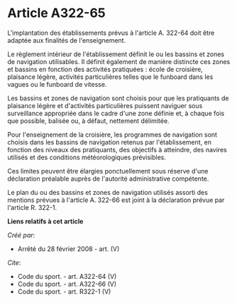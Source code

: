 # Article A322-65

L'implantation des établissements prévus à l'article A. 322-64 doit être adaptée aux finalités de l'enseignement. 

Le règlement intérieur de l'établissement définit le ou les bassins et zones de navigation utilisables. Il définit également
de manière distincte ces zones et bassins en fonction des activités pratiquées : école de croisière, plaisance légère,
activités particulières telles que le funboard dans les vagues ou le funboard de vitesse. 

Les bassins et zones de navigation sont choisis pour que les pratiquants de plaisance légère et d'activités particulières
puissent naviguer sous surveillance appropriée dans le cadre d'une zone définie et, à chaque fois que possible, balisée ou, à
défaut, nettement délimitée. 

Pour l'enseignement de la croisière, les programmes de navigation sont choisis dans les bassins de navigation retenus par
l'établissement, en fonction des niveaux des pratiquants, des objectifs à atteindre, des navires utilisés et des conditions
météorologiques prévisibles. 

Ces limites peuvent être élargies ponctuellement sous réserve d'une déclaration préalable auprès de l'autorité administrative
compétente. 

Le plan du ou des bassins et zones de navigation utilisés assorti des mentions prévues à l'article A. 322-66 est joint à la
déclaration prévue par l'article R. 322-1.

**Liens relatifs à cet article**

_Créé par_:

  - Arrêté du 28 février 2008 - art. (V)

_Cite_:

  - Code du sport. - art. A322-64 (V)
  - Code du sport. - art. A322-66 (V)
  - Code du sport. - art. R322-1 (V)
